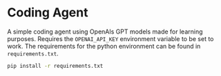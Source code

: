 # Coding Agent

A simple coding agent using OpenAIs GPT models made for learning purposes.
Requires the `OPENAI_API_KEY` environment variable to be set to work.
The requirements for the python environment can be found in `requirements.txt`.
```bash
pip install -r requirements.txt
```
